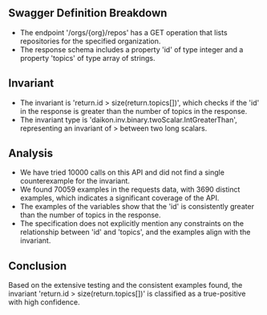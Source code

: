 ## Swagger Definition Breakdown
- The endpoint '/orgs/{org}/repos' has a GET operation that lists repositories for the specified organization.
- The response schema includes a property 'id' of type integer and a property 'topics' of type array of strings.

## Invariant
- The invariant is 'return.id > size(return.topics[])', which checks if the 'id' in the response is greater than the number of topics in the response.
- The invariant type is 'daikon.inv.binary.twoScalar.IntGreaterThan', representing an invariant of > between two long scalars.

## Analysis
- We have tried 10000 calls on this API and did not find a single counterexample for the invariant.
- We found 70059 examples in the requests data, with 3690 distinct examples, which indicates a significant coverage of the API.
- The examples of the variables show that the 'id' is consistently greater than the number of topics in the response.
- The specification does not explicitly mention any constraints on the relationship between 'id' and 'topics', and the examples align with the invariant.

## Conclusion
Based on the extensive testing and the consistent examples found, the invariant 'return.id > size(return.topics[])' is classified as a true-positive with high confidence.
